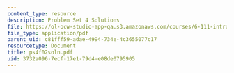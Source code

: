 ```yaml
---
content_type: resource
description: Problem Set 4 Solutions
file: https://ol-ocw-studio-app-qa.s3.amazonaws.com/courses/6-111-introductory-digital-systems-laboratory-fall-2002/3732a0967ecf17e179d4e08de0795905_ps4f02soln.pdf
file_type: application/pdf
parent_uid: c81fff59-adae-4994-734e-4c3655077c17
resourcetype: Document
title: ps4f02soln.pdf
uid: 3732a096-7ecf-17e1-79d4-e08de0795905
---
```

